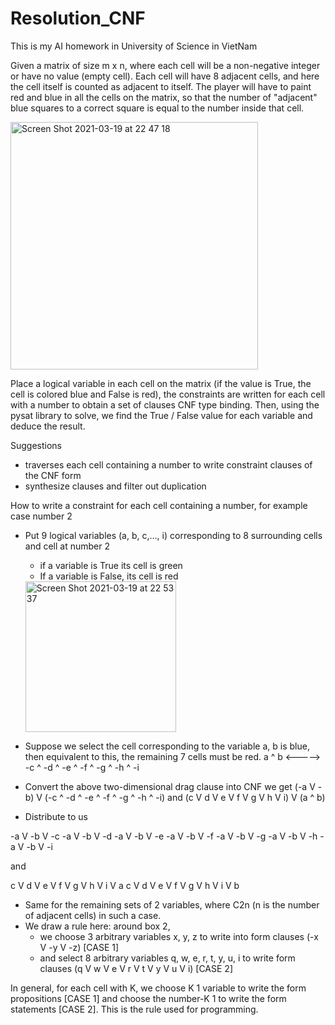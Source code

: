 # Resolution_CNF

This is my AI homework in University of Science in VietNam


Given a matrix of size m x n, where each cell will be a non-negative integer or have no value (empty cell). Each cell will have 8 adjacent cells, and here the cell itself is counted as adjacent to itself. The player will have to paint red and blue in all the cells on the matrix, so that the number of "adjacent" blue squares to a correct square is equal to the number inside that cell. 

<img width="396" alt="Screen Shot 2021-03-19 at 22 47 18" src="https://user-images.githubusercontent.com/60350737/111807874-00bb0e00-8906-11eb-9c8c-a8e8fbb0f9f5.png">

Place a logical variable in each cell on the matrix (if the value is True, the cell is colored blue and False is red), the constraints are written for each cell with a number to obtain a set of clauses CNF type binding. Then, using the pysat library to solve, we find the True / False value for each variable and deduce the result. 


Suggestions
* traverses each cell containing a number to write constraint clauses of the CNF form
* synthesize clauses and filter out duplication

How to write a constraint for each cell containing a number, for example case number 2
* Put 9 logical variables (a, b, c,…, i) corresponding to 8 surrounding cells and cell at number 2
  * if a variable is True its cell is green
  * If a variable is False, its cell is red
  
  
  <img width="241" alt="Screen Shot 2021-03-19 at 22 53 37" src="https://user-images.githubusercontent.com/60350737/111807951-17616500-8906-11eb-9ade-050097f03be7.png">

  
* Suppose we select the cell corresponding to the variable a, b is blue, then equivalent to this, the remaining 7 cells must be red. 
a ^ b <-----> -c ^ -d ^ -e ^ -f ^ -g ^ -h ^ -i
* Convert the above two-dimensional drag clause into CNF we get
(-a V -b) V (-c ^ -d ^ -e ^ -f ^ -g ^ -h ^ -i)
and
(c V d V e V f V g V h V i) V (a ^ b)
* Distribute to us

-a V -b V -c
-a V -b V -d
-a V -b V -e
-a V -b V -f
-a V -b V -g
-a V -b V -h
-a V -b V -i 

and 

c V d V e V f V g V h V i V a
c V d V e V f V g V h V i V b
* Same for the remaining sets of 2 variables, where C2n (n is the number of adjacent cells) in such a case. 
* We draw a rule here: around box 2,
  * we choose 3 arbitrary variables x, y, z to write into form clauses
(-x V -y V -z) [CASE 1]
  * and select 8 arbitrary variables q, w, e, r, t, y, u, i to write form clauses
(q V w V e V r V t V y V u V i) [CASE 2]

In general, for each cell with K, we choose K 1 variable to write the form propositions [CASE 1] and choose the number-K 1 to write the form statements [CASE 2]. This is the rule used for programming. 
